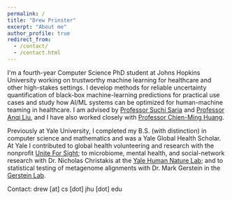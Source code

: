 ```yaml
---
permalink: /
title: "Drew Prinster"
excerpt: "About me"
author_profile: true
redirect_from: 
  - /contact/
  - /contact.html
---
```

I'm a fourth-year Computer Science PhD student at Johns Hopkins University working on trustworthy machine learning for healthcare and other high-stakes settings. I develop methods for reliable uncertainty quantification of black-box machine-learning predictions for practical use cases and study how AI/ML systems can be optimized for human-machine teaming in healthcare. I am advised by [Professor Suchi Saria](https://suchisaria.jhu.edu/) and [Professor Anqi Liu](https://anqiliu-ai.github.io/), and I have also worked closely with [Professor Chien-Ming Huang](https://www.cs.jhu.edu/~cmhuang/).

Previously at Yale University, I completed my B.S. (with distinction) in computer science and mathematics and was a Yale Global Health Scholar. At Yale I contributed to global health volunteering and research with the nonprofit [Unite For Sight](https://uniteforsight.org/); to microbiome, mental health, and social-network research with Dr. Nicholas Christakis at the [Yale Human Nature Lab](https://humannaturelab.net/); and to statistical testing of metagenome alignments with Dr. Mark Gerstein in the [Gerstein Lab](http://www.gersteinlab.org/).

Contact: drew [at] cs [dot] jhu [dot] edu
